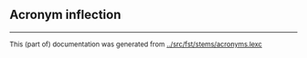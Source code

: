 





## Acronym inflection












* * *
<small>This (part of) documentation was generated from [../src/fst/stems/acronyms.lexc](http://github.com/giellalt/lang-kpv/blob/main/../src/fst/stems/acronyms.lexc)</small>